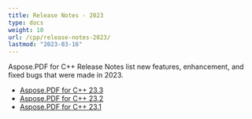 ```yaml
---
title: Release Notes - 2023
type: docs
weight: 10
url: /cpp/release-notes-2023/
lastmod: "2023-03-16"
---
```

Aspose.PDF for C++ Release Notes list new features, enhancement, and fixed bugs that were made in 2023.

- [Aspose.PDF for C++ 23.3](/pdf/cpp/aspose-pdf-for-cpp-23-3-release-notes/)
- [Aspose.PDF for C++ 23.2](/pdf/cpp/aspose-pdf-for-cpp-23-2-release-notes/)
- [Aspose.PDF for C++ 23.1](/pdf/cpp/aspose-pdf-for-cpp-23-1-release-notes/)
